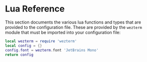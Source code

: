 # Lua Reference

This section documents the various lua functions and types that are provided to
the configuration file.  These are provided by the `wezterm` module that must
be imported into your configuration file:

```lua
local wezterm = require 'wezterm'
local config = {}
config.font = wezterm.font 'JetBrains Mono'
return config
```

